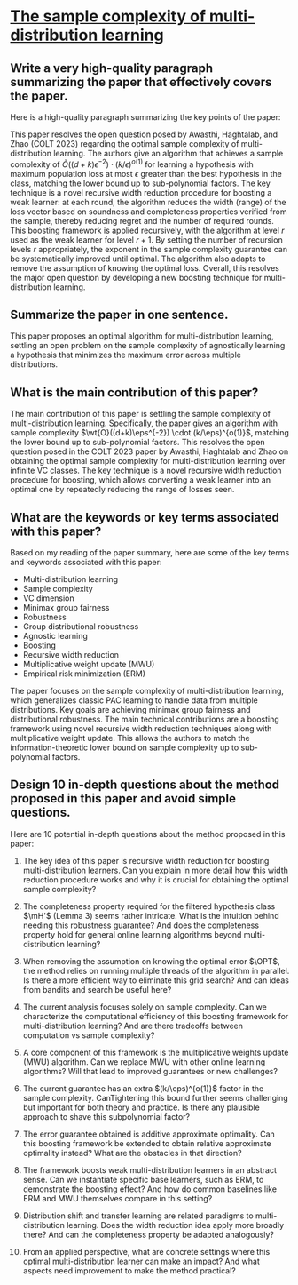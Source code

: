 # [The sample complexity of multi-distribution learning](https://arxiv.org/abs/2312.04027)

## Write a very high-quality paragraph summarizing the paper that effectively covers the paper.

 Here is a high-quality paragraph summarizing the key points of the paper:

This paper resolves the open question posed by Awasthi, Haghtalab, and Zhao (COLT 2023) regarding the optimal sample complexity of multi-distribution learning. The authors give an algorithm that achieves a sample complexity of $\tilde{O}((d+k)\epsilon^{-2}) \cdot (k/\epsilon)^{o(1)}$ for learning a hypothesis with maximum population loss at most $\epsilon$ greater than the best hypothesis in the class, matching the lower bound up to sub-polynomial factors. The key technique is a novel recursive width reduction procedure for boosting a weak learner: at each round, the algorithm reduces the width (range) of the loss vector based on soundness and completeness properties verified from the sample, thereby reducing regret and the number of required rounds. This boosting framework is applied recursively, with the algorithm at level $r$ used as the weak learner for level $r+1$. By setting the number of recursion levels $r$ appropriately, the exponent in the sample complexity guarantee can be systematically improved until optimal. The algorithm also adapts to remove the assumption of knowing the optimal loss. Overall, this resolves the major open question by developing a new boosting technique for multi-distribution learning.


## Summarize the paper in one sentence.

 This paper proposes an optimal algorithm for multi-distribution learning, settling an open problem on the sample complexity of agnostically learning a hypothesis that minimizes the maximum error across multiple distributions.


## What is the main contribution of this paper?

 The main contribution of this paper is settling the sample complexity of multi-distribution learning. Specifically, the paper gives an algorithm with sample complexity $\wt{O}((d+k)\eps^{-2}) \cdot (k/\eps)^{o(1)}$, matching the lower bound up to sub-polynomial factors. This resolves the open question posed in the COLT 2023 paper by Awasthi, Haghtalab and Zhao on obtaining the optimal sample complexity for multi-distribution learning over infinite VC classes. The key technique is a novel recursive width reduction procedure for boosting, which allows converting a weak learner into an optimal one by repeatedly reducing the range of losses seen.


## What are the keywords or key terms associated with this paper?

 Based on my reading of the paper summary, here are some of the key terms and keywords associated with this paper:

- Multi-distribution learning
- Sample complexity
- VC dimension
- Minimax group fairness
- Robustness
- Group distributional robustness
- Agnostic learning 
- Boosting
- Recursive width reduction
- Multiplicative weight update (MWU)
- Empirical risk minimization (ERM)

The paper focuses on the sample complexity of multi-distribution learning, which generalizes classic PAC learning to handle data from multiple distributions. Key goals are achieving minimax group fairness and distributional robustness. The main technical contributions are a boosting framework using novel recursive width reduction techniques along with multiplicative weight update. This allows the authors to match the information-theoretic lower bound on sample complexity up to sub-polynomial factors.


## Design 10 in-depth questions about the method proposed in this paper and avoid simple questions.

 Here are 10 potential in-depth questions about the method proposed in this paper:

1. The key idea of this paper is recursive width reduction for boosting multi-distribution learners. Can you explain in more detail how this width reduction procedure works and why it is crucial for obtaining the optimal sample complexity? 

2. The completeness property required for the filtered hypothesis class $\mH'$ (Lemma 3) seems rather intricate. What is the intuition behind needing this robustness guarantee? And does the completeness property hold for general online learning algorithms beyond multi-distribution learning?

3. When removing the assumption on knowing the optimal error $\OPT$, the method relies on running multiple threads of the algorithm in parallel. Is there a more efficient way to eliminate this grid search? And can ideas from bandits and search be useful here?

4. The current analysis focuses solely on sample complexity. Can we characterize the computational efficiency of this boosting framework for multi-distribution learning? And are there tradeoffs between computation vs sample complexity? 

5. A core component of this framework is the multiplicative weights update (MWU) algorithm. Can we replace MWU with other online learning algorithms? Will that lead to improved guarantees or new challenges?

6. The current guarantee has an extra $(k/\eps)^{o(1)}$ factor in the sample complexity. CanTightening this bound further seems challenging but important for both theory and practice. Is there any plausible approach to shave this subpolynomial factor?

7. The error guarantee obtained is additive approximate optimality. Can this boosting framework be extended to obtain relative approximate optimality instead? What are the obstacles in that direction?

8. The framework boosts weak multi-distribution learners in an abstract sense. Can we instantiate specific base learners, such as ERM, to demonstrate the boosting effect? And how do common baselines like ERM and MWU themselves compare in this setting?

9. Distribution shift and transfer learning are related paradigms to multi-distribution learning. Does the width reduction idea apply more broadly there? And can the completeness property be adapted analogously?

10. From an applied perspective, what are concrete settings where this optimal multi-distribution learner can make an impact? And what aspects need improvement to make the method practical?
